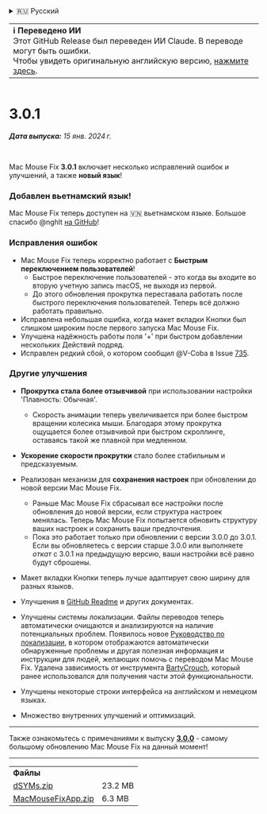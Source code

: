 <details>
<summary>🇷🇺 Русский</summary>

[🇬🇧 English (GitHub)](https://github.com/noah-nuebling/mac-mouse-fix/releases/tag/3.0.1)\
[🇦🇩 Català](https://redirect.macmousefix.com/?target=mmf-release&tag=3.0.1&locale=ca)\
[🇩🇪 Deutsch](https://redirect.macmousefix.com/?target=mmf-release&tag=3.0.1&locale=de)\
[🇪🇸 Español](https://redirect.macmousefix.com/?target=mmf-release&tag=3.0.1&locale=es)\
[🇫🇷 Français](https://redirect.macmousefix.com/?target=mmf-release&tag=3.0.1&locale=fr)\
[🇮🇩 Indonesia](https://redirect.macmousefix.com/?target=mmf-release&tag=3.0.1&locale=id)\
[🇮🇹 Italiano](https://redirect.macmousefix.com/?target=mmf-release&tag=3.0.1&locale=it)\
[🇭🇺 Magyar](https://redirect.macmousefix.com/?target=mmf-release&tag=3.0.1&locale=hu)\
[🇳🇱 Nederlands](https://redirect.macmousefix.com/?target=mmf-release&tag=3.0.1&locale=nl)\
[🇵🇱 Polski](https://redirect.macmousefix.com/?target=mmf-release&tag=3.0.1&locale=pl)\
[🇧🇷 Português (Brasil)](https://redirect.macmousefix.com/?target=mmf-release&tag=3.0.1&locale=pt-BR)\
[🇵🇹 Português (Portugal)](https://redirect.macmousefix.com/?target=mmf-release&tag=3.0.1&locale=pt-PT)\
[🇷🇴 Română](https://redirect.macmousefix.com/?target=mmf-release&tag=3.0.1&locale=ro)\
[🇸🇪 Svenska](https://redirect.macmousefix.com/?target=mmf-release&tag=3.0.1&locale=sv)\
[🇻🇳 Tiếng Việt](https://redirect.macmousefix.com/?target=mmf-release&tag=3.0.1&locale=vi)\
[🇹🇷 Türkçe](https://redirect.macmousefix.com/?target=mmf-release&tag=3.0.1&locale=tr)\
[🇨🇿 Čeština](https://redirect.macmousefix.com/?target=mmf-release&tag=3.0.1&locale=cs)\
[🇬🇷 Ελληνικά](https://redirect.macmousefix.com/?target=mmf-release&tag=3.0.1&locale=el)\
**🇷🇺 Русский**\
[🇺🇦 Українська](https://redirect.macmousefix.com/?target=mmf-release&tag=3.0.1&locale=uk)\
[🇮🇱 עברית](https://redirect.macmousefix.com/?target=mmf-release&tag=3.0.1&locale=he)\
[🇸🇦 العربية](https://redirect.macmousefix.com/?target=mmf-release&tag=3.0.1&locale=ar)\
[🇮🇳 हिन्दी](https://redirect.macmousefix.com/?target=mmf-release&tag=3.0.1&locale=hi)\
[🇹🇭 ไทย](https://redirect.macmousefix.com/?target=mmf-release&tag=3.0.1&locale=th)\
[🇨🇳 中文 (简体)](https://redirect.macmousefix.com/?target=mmf-release&tag=3.0.1&locale=zh-Hans)\
[🇨🇳 中文 (繁體)](https://redirect.macmousefix.com/?target=mmf-release&tag=3.0.1&locale=zh-Hant)\
[🇭🇰 中文（香港)](https://redirect.macmousefix.com/?target=mmf-release&tag=3.0.1&locale=zh-HK)\
[🇯🇵 日本語](https://redirect.macmousefix.com/?target=mmf-release&tag=3.0.1&locale=ja)\
[🇰🇷 한국어](https://redirect.macmousefix.com/?target=mmf-release&tag=3.0.1&locale=ko)\
[Help translate Mac Mouse Fix to different languages!](https://github.com/noah-nuebling/mac-mouse-fix/discussions/731)
</details>
<table align=><td>
<b>ℹ️ Переведено ИИ</b><br>
Этот GitHub Release был переведен ИИ Claude. В переводе могут быть ошибки.<br>
Чтобы увидеть оригинальную английскую версию, <a href="https://github.com/noah-nuebling/mac-mouse-fix/releases/tag/3.0.1">нажмите здесь</a>.
</td></table>

<table></table>

# 3.0.1
***Дата выпуска:** 15 янв. 2024 г.*

<br>

Mac Mouse Fix **3.0.1** включает несколько исправлений ошибок и улучшений, а также **новый язык**!

### Добавлен вьетнамский язык!

Mac Mouse Fix теперь доступен на 🇻🇳 вьетнамском языке. Большое спасибо @nghlt [на GitHub](https://GitHub.com/nghlt)!


### Исправления ошибок

- Mac Mouse Fix теперь корректно работает с **Быстрым переключением пользователей**!
  - Быстрое переключение пользователей - это когда вы входите во вторую учетную запись macOS, не выходя из первой.
  - До этого обновления прокрутка переставала работать после быстрого переключения пользователей. Теперь всё должно работать правильно.
- Исправлена небольшая ошибка, когда макет вкладки Кнопки был слишком широким после первого запуска Mac Mouse Fix.
- Улучшена надёжность работы поля '+' при быстром добавлении нескольких Действий подряд.
- Исправлен редкий сбой, о котором сообщил @V-Coba в Issue [735](https://github.com/noah-nuebling/mac-mouse-fix/issues/735).

### Другие улучшения

- **Прокрутка стала более отзывчивой** при использовании настройки 'Плавность: Обычная'.
  - Скорость анимации теперь увеличивается при более быстром вращении колесика мыши. Благодаря этому прокрутка ощущается более отзывчивой при быстром скроллинге, оставаясь такой же плавной при медленном.
  
- **Ускорение скорости прокрутки** стало более стабильным и предсказуемым.
- Реализован механизм для **сохранения настроек** при обновлении до новой версии Mac Mouse Fix.
  - Раньше Mac Mouse Fix сбрасывал все настройки после обновления до новой версии, если структура настроек менялась. Теперь Mac Mouse Fix попытается обновить структуру ваших настроек и сохранить ваши предпочтения.
  - Пока это работает только при обновлении с версии 3.0.0 до 3.0.1. Если вы обновляетесь с версии старше 3.0.0 или выполняете _откат_ с 3.0.1 на предыдущую версию, ваши настройки всё равно будут сброшены.
- Макет вкладки Кнопки теперь лучше адаптирует свою ширину для разных языков.
- Улучшения в [GitHub Readme](https://github.com/noah-nuebling/mac-mouse-fix#background) и других документах.
- Улучшены системы локализации. Файлы переводов теперь автоматически очищаются и анализируются на наличие потенциальных проблем. Появилось новое [Руководство по локализации](https://github.com/noah-nuebling/mac-mouse-fix/discussions/731), в котором отображаются автоматически обнаруженные проблемы и другая полезная информация и инструкции для людей, желающих помочь с переводом Mac Mouse Fix. Удалена зависимость от инструмента [BartyCrouch](https://github.com/FlineDev/BartyCrouch), который ранее использовался для получения части этой функциональности.
- Улучшены некоторые строки интерфейса на английском и немецком языках.
- Множество внутренних улучшений и оптимизаций.

---

Также ознакомьтесь с примечаниями к выпуску [**3.0.0**](https://redirect.macmousefix.com/?target=mmf-release&tag=3.0.0&locale=ru) - самому большому обновлению Mac Mouse Fix на данный момент!

---

<table align="start">
<tr>
    <td colspan=2>
        <b>Файлы</b>
    </td>
</tr>
<tr>
    <td><a href="https://github.com/noah-nuebling/mac-mouse-fix/releases/download/3.0.1/dSYMs.zip">dSYMs.zip</a></td>
    <td>23.2 MB</td>
</tr>
<tr>
    <td><a href="https://github.com/noah-nuebling/mac-mouse-fix/releases/download/3.0.1/MacMouseFixApp.zip">MacMouseFixApp.zip</a></td>
    <td>6.3 MB</td>
</tr>
</table>